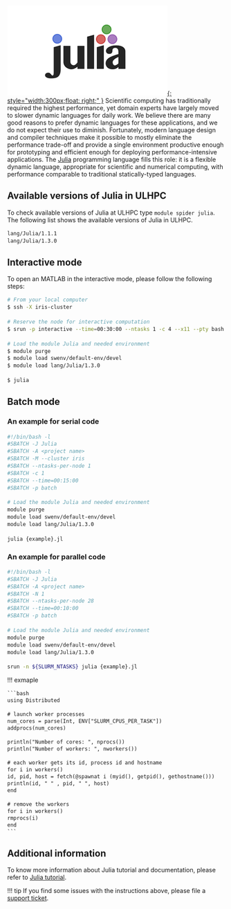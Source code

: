 [![](https://raw.githubusercontent.com/docker-library/docs/520519ad7db3ea9fd5d3590e836c839a0ffd6f19/julia/logo.png){: style="width:300px;float: right;" }](https://julialang.org/)
Scientific computing has traditionally required the highest performance, yet domain experts have largely moved to slower dynamic languages for daily work. We believe there are many good reasons to prefer dynamic languages for these applications, and we do not expect their use to diminish. Fortunately, modern language design and compiler techniques make it possible to mostly eliminate the performance trade-off and provide a single environment productive enough for prototyping and efficient enough for deploying performance-intensive applications. The [Julia](https://julialang.org/) programming language fills this role: it is a flexible dynamic language, appropriate for scientific and numerical computing, with performance comparable to traditional statically-typed languages.

## Available versions of Julia in ULHPC
To check available versions of Julia at ULHPC type `module spider julia`.
The following list shows the available versions of Julia in ULHPC. 
```bash
lang/Julia/1.1.1
lang/Julia/1.3.0
```

## Interactive mode
To open an MATLAB in the interactive mode, please follow the following steps:

```bash
# From your local computer
$ ssh -X iris-cluster

# Reserve the node for interactive computation
$ srun -p interactive --time=00:30:00 --ntasks 1 -c 4 --x11 --pty bash -i

# Load the module Julia and needed environment
$ module purge
$ module load swenv/default-env/devel
$ module load lang/Julia/1.3.0

$ julia
```

## Batch mode
### An example for serial code

```bash
#!/bin/bash -l
#SBATCH -J Julia
#SBATCH -A <project name>
#SBATCH -M --cluster iris 
#SBATCH --ntasks-per-node 1
#SBATCH -c 1
#SBATCH --time=00:15:00
#SBATCH -p batch

# Load the module Julia and needed environment
module purge
module load swenv/default-env/devel
module load lang/Julia/1.3.0

julia {example}.jl
```


### An example for parallel code

```bash
#!/bin/bash -l
#SBATCH -J Julia
#SBATCH -A <project name>
#SBATCH -N 1
#SBATCH --ntasks-per-node 28
#SBATCH --time=00:10:00
#SBATCH -p batch

# Load the module Julia and needed environment
module purge
module load swenv/default-env/devel
module load lang/Julia/1.3.0

srun -n ${SLURM_NTASKS} julia {example}.jl
```

!!! exmaple

    ```bash
    using Distributed
    
    # launch worker processes
    num_cores = parse(Int, ENV["SLURM_CPUS_PER_TASK"])
    addprocs(num_cores)
    
    println("Number of cores: ", nprocs())
    println("Number of workers: ", nworkers())
    
    # each worker gets its id, process id and hostname
    for i in workers()
    id, pid, host = fetch(@spawnat i (myid(), getpid(), gethostname()))
    println(id, " " , pid, " ", host)
    end
    
    # remove the workers
    for i in workers()
    rmprocs(i)
    end
    ```



## Additional information
To know more information about Julia tutorial and documentation,
please refer to [Julia tutorial](https://julialang.org/learning/tutorials/).

!!! tip
If you find some issues with the instructions above,
please file a [support ticket](https://hpc.uni.lu/support).
